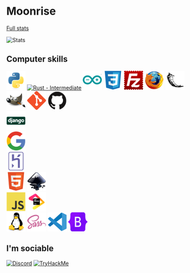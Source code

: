 # Moonrise
[Full stats](https://github.com/PetitPotiron/PetitPotiron/stats.md)

![Stats](https://github-readme-stats.vercel.app/api?username=PetitPotiron&show_icons=true&theme=midnight-purple)

## Computer skills
<a href="https://python.org"><img src="https://raw.githubusercontent.com/devicons/devicon/master/icons/python/python-original.svg" width="50px" height="50px" alt="Python - Intermediate"></a>
<a href="https://rust-lang.org"><img src="https://www.rust-lang.org/logos/rust-logo-blk.svg" width="50px" height="50px" alt="Rust - Intermediate"></a>
<a href="https://arduino.cc/"><img src="https://raw.githubusercontent.com/devicons/devicon/master/icons/arduino/arduino-original.svg" width="50px" height="50px" alt="Arduino - Beginner"></a>
<a href="https://w3.org/Style/CSS/"><img src="https://raw.githubusercontent.com/devicons/devicon/master/icons/css3/css3-original.svg" width="50px" height="50px" alt="CSS 3 - Intermediate"></a>
<a href="https://filezilla-project.org/"><img src="https://raw.githubusercontent.com/devicons/devicon/master/icons/filezilla/filezilla-plain.svg" width="50px" height="50px" alt="FileZilla - Beginner"></a>
<a href="https://firefox.com/"><img src="https://raw.githubusercontent.com/devicons/devicon/master/icons/firefox/firefox-original.svg" width="50px" height="50px" alt="Firefox - Expert"></a>
<a href="https://flask.palletsprojects.com"><img src="https://raw.githubusercontent.com/devicons/devicon/master/icons/flask/flask-original.svg" width="50px" height="50px" alt="Flask - Intermediate"></a>
<a href="https://gimp.org"><img src="https://raw.githubusercontent.com/devicons/devicon/master/icons/gimp/gimp-original.svg" width="50px" height="50px" alt="Gimp - Intermediate"></a>
<a href="https://git-scm.com/"><img src="https://raw.githubusercontent.com/devicons/devicon/master/icons/git/git-original.svg" width="50px" height="50px" alt=""></a>
<a href="https://"><img src="https://raw.githubusercontent.com/devicons/devicon/master/icons/github/github-original.svg" width="50px" height="50px" alt=""></a>       
<a href="https://"><img src="https://raw.githubusercontent.com/devicons/devicon/master/icons/django/django-original.svg" width="50px" height="50px" alt=""></a>        
<a href="https://"><img src="https://raw.githubusercontent.com/devicons/devicon/master/icons/google/google-original.svg" width="50px" height="50px" alt=""></a>        
<a href="https://"><img src="https://raw.githubusercontent.com/devicons/devicon/master/icons/heroku/heroku-original.svg" width="50px" height="50px" alt=""></a>        
<a href="https://"><img src="https://raw.githubusercontent.com/devicons/devicon/master/icons/html5/html5-original.svg" width="50px" height="50px" alt=""></a>
<a href="https://"><img src="https://raw.githubusercontent.com/devicons/devicon/master/icons/inkscape/inkscape-original.svg" width="50px" height="50px" alt=""></a>    
<a href="https://"><img src="https://raw.githubusercontent.com/devicons/devicon/master/icons/javascript/javascript-original.svg" width="50px" height="50px" alt=""></a>
<a href="https://"><img src="https://raw.githubusercontent.com/devicons/devicon/master/icons/jetbrains/jetbrains-original.svg" width="50px" height="50px" alt=""></a>  
<a href="https://"><img src="https://raw.githubusercontent.com/devicons/devicon/master/icons/linux/linux-original.svg" width="50px" height="50px" alt=""></a>
<a href="https://"><img src="https://raw.githubusercontent.com/devicons/devicon/master/icons/sass/sass-original.svg" width="50px" height="50px" alt=""></a>
<a href="https://"><img src="https://raw.githubusercontent.com/devicons/devicon/master/icons/vscode/vscode-original.svg" width="50px" height="50px" alt=""></a>
<a href="https://"><img src="https://raw.githubusercontent.com/devicons/devicon/master/icons/bootstrap/bootstrap-original.svg" width="50px" height="50px" alt=""></a>
  
## I'm sociable
[![Discord](https://discord.com/assets/3437c10597c1526c3dbd98c737c2bcae.svg)](https://discord.com/users/715826047949471785) [![TryHackMe](https://tryhackme-badges.s3.amazonaws.com/PetitPotiron.png)](https://tryhackme.com/p/PetitPotiron)
